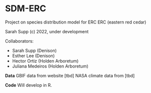 # SDM-ERC
Project on species distribution model for ERC
ERC (eastern red cedar)


Sarah Supp
(c) 2022, under development

Collaborators: 
* Sarah Supp (Denison)
* Esther Lee (Denison)
* Hector Ortiz (Holden Arboretum)
* Juliana Medeiros (Holden Arboretum)

**Data**
GBIF data from website [tbd]
NASA climate data from [tbd]

**Code**
Will develop in R.
